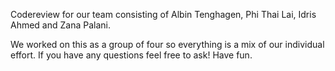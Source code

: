 Codereview for our team consisting of Albin Tenghagen, Phi Thai Lai, Idris Ahmed and Zana Palani. 

We worked on this as a group of four so everything is a mix of our individual effort. If you have any questions feel free to ask! Have fun.
